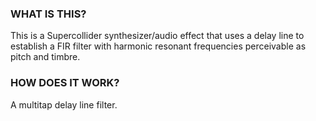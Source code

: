 ### WHAT IS THIS?
This is a Supercollider synthesizer/audio effect that uses a delay line to establish a FIR filter with harmonic resonant frequencies perceivable as pitch and timbre. 

### HOW DOES IT WORK?
A multitap delay line filter.

